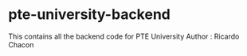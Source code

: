 # pte-university-backend
This contains all the backend code for PTE University
Author : Ricardo Chacon

